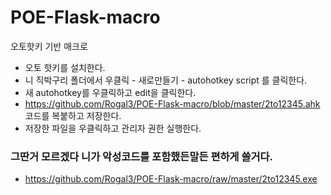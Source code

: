 # POE-Flask-macro
오토핫키 기반 매크로

* 오토 핫키를 설치한다.
* 니 직박구리 폴더에서 우클릭 - 새로만들기 - autohotkey script 를 클릭한다.
* 새 autohotkey를 우클릭하고 edit을 클릭한다.
* https://github.com/Rogal3/POE-Flask-macro/blob/master/2to12345.ahk 코드를 복붙하고 저장한다.
* 저장한 파일을 우클릭하고 관리자 권한 실행한다.




### 그딴거 모르겠다 니가 악성코드를 포함했든말든 편하게 쓸거다.

* https://github.com/Rogal3/POE-Flask-macro/raw/master/2to12345.exe
